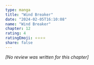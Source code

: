 ```yaml
---
type: manga
title: "Wind Breaker"
date: "2024-02-05T16:10:08"
name: "Wind Breaker"
chapter: 12
rating: 4
ratingEmoji: ⭐️⭐️⭐️⭐️
share: false
---
```


_[No review was written for this chapter]_

